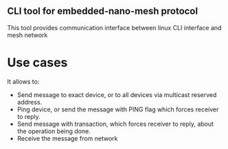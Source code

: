 ## CLI tool for embedded-nano-mesh protocol
This tool provides communication interface between linux CLI interface and mesh network

# Use cases
It allows to:
* Send message to exact device, or to all devices via multicast reserved address.
* Ping device, or send the message with PING flag which forces receiver to reply.
* Send message with transaction, which forces receiver to reply, about the operation being done.
* Receive the message from network

